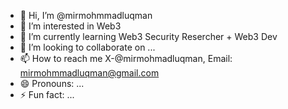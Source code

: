 - 👋 Hi, I’m @mirmohmmadluqman
- 👀 I’m interested in Web3
- 🌱 I’m currently learning Web3 Security Resercher + Web3 Dev
- 💞️ I’m looking to collaborate on ...
- 📫 How to reach me X-@mirmohmadluqman, Email: mirmohmmadluqman@gmail.com
- 😄 Pronouns: ...
- ⚡ Fun fact: ...

<!---
mirmohmmadluqman/mirmohmmadluqman is a ✨ special ✨ repository because its `README.md` (this file) appears on your GitHub profile.
You can click the Preview link to take a look at your changes.
--->
